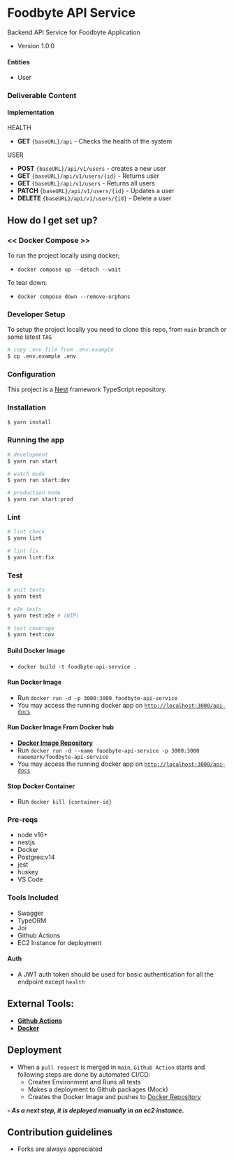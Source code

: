 # Foodbyte API Service

Backend API Service for Foodbyte Application

- Version 1.0.0

#### Entities

- User

### Deliverable Content

#### Implementation

HEALTH

- **GET** `{baseURL}/api` - Checks the health of the system

USER

- **POST** `{baseURL}/api/v1/users` - creates a new user
- **GET** `{baseURL}/api/v1/users/{id}` - Returns user
- **GET** `{baseURL}/api/v1/users` - Returns all users
- **PATCH** `{baseURL}/api/v1/users/{id}` - Updates a user
- **DELETE** `{baseURL}/api/v1/users/{id}` - Delete a user

## How do I get set up?

### << Docker Compose >>

To run the project locally using docker;

- `docker compose up --detach --wait`

To tear down:

- `docker compose down --remove-orphans`

### Developer Setup

To setup the project locally you need to clone this repo, from `main` branch or some latest `TAG`

```bash
# copy .env file from .env.example
$ cp .env.example .env
```

### Configuration

This project is a [Nest](https://github.com/nestjs/nest) framework TypeScript repository.

### Installation

```bash
$ yarn install
```

### Running the app

```bash
# development
$ yarn run start

# watch mode
$ yarn run start:dev

# production mode
$ yarn run start:prod
```

### Lint

```bash
# lint check
$ yarn lint

# lint fix
$ yarn lint:fix
```

### Test

```bash
# unit tests
$ yarn test

# e2e tests
$ yarn test:e2e # (WIP)

# test coverage
$ yarn test:cov
```

#### Build Docker Image

- `docker build -t foodbyte-api-service .`

#### Run Docker Image

- Run `docker run -d -p 3000:3000 foodbyte-api-service`
- You may access the running docker app on [`http://localhost:3000/api-docs`](http://localhost/api-docs)

#### Run Docker Image From Docker hub

- **[Docker Image Repository](https://hub.docker.com/repository/docker/naeemark/foodbyte-api-service)**
- Run `docker run -d --name foodbyte-api-service -p 3000:3000 naeemark/foodbyte-api-service`
- You may access the running docker app on [`http://localhost:3000/api-docs`](http://localhost/api-docs)

#### Stop Docker Container

- Run `docker kill {container-id}`

### Pre-reqs

- node v16+
- nestjs
- Docker
- Postgres:v14
- jest
- huskey
- VS Code

### Tools Included

- Swagger
- TypeORM
- Joi
- Github Actions
- EC2 Instance for deployment

#### Auth

- A JWT auth token should be used for basic authentication for all the endpoint except `health`

## External Tools:

- **[Github Actions](https://github.com/features/actions)**
- **[Docker](https://www.docker.com/)**

## Deployment

- When a `pull request` is merged in `main`, `Github Action` starts and following steps are done by automated CI/CD:
  - Creates Environment and Runs all tests
  - Makes a deployment to Github packages (Mock)
  - Creates the Docker Image and pushes to [Docker Repository](https://hub.docker.com/repository/registry-1.docker.io/naeemark/foodbyte-api-service)

**_- As a next step, it is deployed manually in an ec2 instance._**

## Contribution guidelines

- Forks are always appreciated
